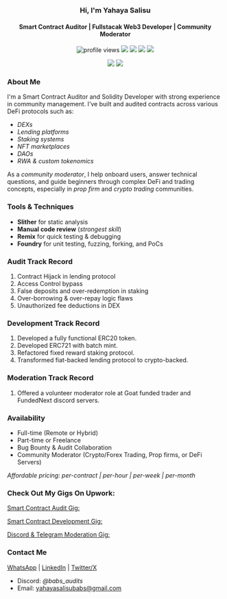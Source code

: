 <h3 align="center">Hi, I'm Yahaya Salisu</h3>
<h4 align="center">Smart Contract Auditor | Fullstacak Web3 Developer | Community Moderator</h4>

<p align="center">
  <img src="https://komarev.com/ghpvc/?username=yahaya-Salisu&label=Profile%20views&color=blue&style=flat" alt="profile views" />
  <img src="https://img.shields.io/badge/SmartContract-Auditor-informational?style=flat&logo=ethereum&color=orange" />
<img src="https://img.shields.io/badge/Solidity-Developer-informational?style=flat&logo=ethereum&color=pink" />
  <img src="https://img.shields.io/badge/Community-Modarator-blueviolet" />
  <img src="https://img.shields.io/badge/Web3-Contributor-brightgreen" />
</p>

<p align="center">
  <img src="https://github-readme-stats.vercel.app/api?username=yahaya-Salisu&show_icons=true&theme=radical" />
  <img src="https://github-readme-streak-stats.herokuapp.com?user=yahaya-Salisu&theme=radical" />
</p>


### About Me
I'm a Smart Contract Auditor and Solidity Developer with strong experience in community management. I’ve built and audited contracts across various DeFi protocols such as:

- *DEXs*
- *Lending platforms*
- *Staking systems*
- *NFT marketplaces*
- *DAOs*
- *RWA & custom tokenomics*


As a *community moderator*, I help onboard users, answer technical questions, and guide beginners through complex DeFi and trading concepts, especially in *prop firm* and *crypto trading* communities.


### Tools & Techniques
- **Slither** for static analysis
- **Manual code review** (*strongest skill*)  
- **Remix** for quick testing & debugging  
- **Foundry** for unit testing, fuzzing, forking, and PoCs  


### Audit Track Record
1. Contract Hijack in lending protocol  
2. Access Control bypass  
3. False deposits and over-redemption in staking  
4. Over-borrowing & over-repay logic flaws  
5. Unauthorized fee deductions in DEX  


### Development Track Record
1. Developed a fully functional ERC20 token.
2. Developed ERC721 with batch mint.
3. Refactored fixed reward staking protocol.
4. Transformed fiat-backed lending protocol to crypto-backed.


### Moderation Track Record
1. Offered a volunteer moderator role at Goat funded trader and FundedNext discord servers.


### Availability
- Full-time (Remote or Hybrid)  
- Part-time or Freelance  
- Bug Bounty & Audit Collaboration  
- Community Moderator (Crypto/Forex Trading, Prop firms, or DeFi Servers)

 *Affordable pricing: per-contract | per-hour | per-week | per-month*


### Check Out My Gigs On Upwork:
[Smart Contract Audit Gig:](https://www.upwork.com/services/product/development-it-a-thorough-manual-and-automated-audit-of-your-smart-contract-projects-1969718834629943349?ref=project_share)

[Smart Contract Development Gig:](https://www.upwork.com/services/product/development-it-a-fully-functional-erc20-token-with-advanced-features-as-your-requirements-1969801198961926197?ref=project_share)

[Discord & Telegram Moderation Gig:](https://www.upwork.com/services/product/marketing-a-discord-telegram-moderator-to-keep-your-server-active-and-engaged-1969673437038865120?ref=project_share)


### Contact Me
[WhatsApp](https://wa.me/qr/AOJIRGL4JCO7D1)
| [LinkedIn](https://www.linkedin.com/in/Yahaya-BabsAudits)
| [Twitter/X](https://x.com/BABS96711?t=Vc6SgVuVgS8FxbVUZZXHVw&s=09)
- Discord: *@babs_audits*  
- Email: yahayasalisubabs@gmail.com
